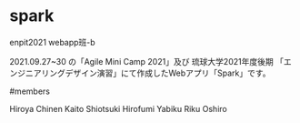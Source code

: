 # spark
enpit2021 webapp班-b

2021.09.27~30 の「Agile Mini Camp 2021」及び
琉球大学2021年度後期 「エンジニアリングデザイン演習」にて作成したWebアプリ「Spark」です。

#members

Hiroya Chinen
Kaito Shiotsuki
Hirofumi Yabiku
Riku Oshiro